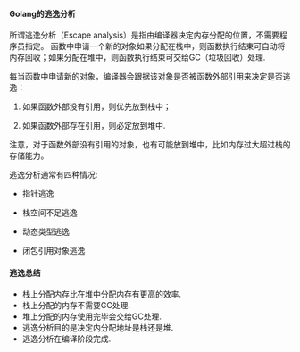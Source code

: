 #### Golang的逃逸分析

所谓逃逸分析（Escape analysis）是指由编译器决定内存分配的位置，不需要程序员指定。 函数中申请一个新的对象如果分配在栈中，则函数执行结束可自动将内存回收；如果分配在堆中，则函数执行结束可交给GC（垃圾回收）处理.

每当函数中申请新的对象，编译器会跟据该对象是否被函数外部引用来决定是否逃逸：

1. 如果函数外部没有引用，则优先放到栈中；

2. 如果函数外部存在引用，则必定放到堆中.

注意，对于函数外部没有引用的对象，也有可能放到堆中，比如内存过大超过栈的存储能力。

逃逸分析通常有四种情况:

* 指针逃逸

* 栈空间不足逃逸

* 动态类型逃逸

* 闭包引用对象逃逸

#### 逃逸总结

* 栈上分配内存比在堆中分配内存有更高的效率.
* 栈上分配的内存不需要GC处理.
* 堆上分配的内存使用完毕会交给GC处理.
* 逃逸分析目的是决定内分配地址是栈还是堆.
* 逃逸分析在编译阶段完成.
